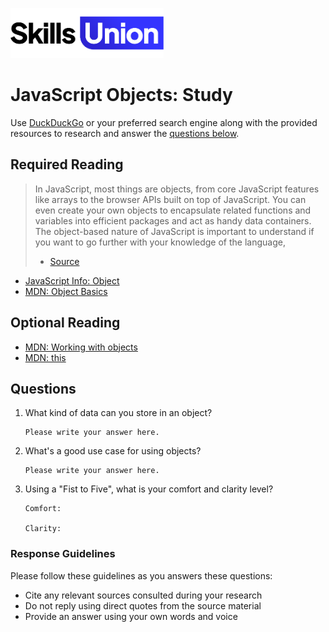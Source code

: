 [<img src="assets/images/su-logo.png" alt="Skills Union Logo" height="80px" />](https://www.skillsunion.com/)
# JavaScript Objects: Study

Use [DuckDuckGo](https://duckduckgo.com/) or your preferred search engine along with the provided resources to research and answer the [questions below](#questions).

## Required Reading

> In JavaScript, most things are objects, from core JavaScript features like arrays to the browser APIs built on top of JavaScript. You can even create your own objects to encapsulate related functions and variables into efficient packages and act as handy data containers. The object-based nature of JavaScript is important to understand if you want to go further with your knowledge of the language,
>
> - [Source](https://developer.mozilla.org/en-US/docs/Learn/JavaScript/Objects)

- [JavaScript Info: Object](https://javascript.info/object)
- [MDN: Object Basics](https://developer.mozilla.org/en-US/docs/Learn/JavaScript/Objects/Basics)

## Optional Reading

- [MDN: Working with objects](https://developer.mozilla.org/en-US/docs/Web/JavaScript/Guide/Working_with_Objects)
- [MDN: this](https://developer.mozilla.org/en-US/docs/Web/JavaScript/Reference/Operators/this)


## Questions

1. What kind of data can you store in an object?

    ```
    Please write your answer here.
    ```

1. What's a good use case for using objects?

    ```
    Please write your answer here.
    ```

1. Using a "Fist to Five", what is your comfort and clarity level?

    ```
    Comfort: 

    Clarity: 
    ```

### Response Guidelines

Please follow these guidelines as you answers these questions:

- Cite any relevant sources consulted during your research
- Do not reply using direct quotes from the source material
- Provide an answer using your own words and voice
